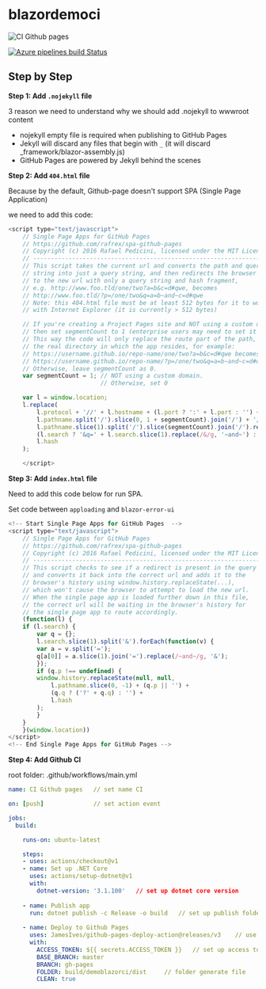 # blazordemoci
![CI Github pages](https://github.com/vienpt/blazordemoci/workflows/CI%20Github%20pages/badge.svg)

[![Azure pipelines build Status](https://dev.azure.com/viendev0909/blazor-ghpages/_apis/build/status/vienpt.blazordemoci?branchName=master)](https://dev.azure.com/viendev0909/blazor-ghpages/_build/latest?definitionId=9&branchName=master)


## Step by Step

**Step 1: Add `.nojekyll` file**

3 reason we need to understand why we should add .nojekyll to wwwroot content

- nojekyll empty file is required when publishing to GitHub Pages
- Jekyll will discard any files that begin with `_` (it will discard _framework/blazor-assembly.js)
- GitHub Pages are powered by Jekyll behind the scenes

**Step 2: Add `404.html` file**

Because by the default, Github-page doesn't support SPA (Single Page Application)

we need to add this code:

``` javascript
<script type="text/javascript">
	// Single Page Apps for GitHub Pages
	// https://github.com/rafrex/spa-github-pages
	// Copyright (c) 2016 Rafael Pedicini, licensed under the MIT License
	// ----------------------------------------------------------------------
	// This script takes the current url and converts the path and query
	// string into just a query string, and then redirects the browser
	// to the new url with only a query string and hash fragment,
	// e.g. http://www.foo.tld/one/two?a=b&c=d#qwe, becomes
	// http://www.foo.tld/?p=/one/two&q=a=b~and~c=d#qwe
	// Note: this 404.html file must be at least 512 bytes for it to work
	// with Internet Explorer (it is currently > 512 bytes)

	// If you're creating a Project Pages site and NOT using a custom domain,
	// then set segmentCount to 1 (enterprise users may need to set it to > 1).
	// This way the code will only replace the route part of the path, and not
	// the real directory in which the app resides, for example:
	// https://username.github.io/repo-name/one/two?a=b&c=d#qwe becomes
	// https://username.github.io/repo-name/?p=/one/two&q=a=b~and~c=d#qwe
	// Otherwise, leave segmentCount as 0.
	var segmentCount = 1; // NOT using a custom domain.
						  // Otherwise, set 0

	var l = window.location;
	l.replace(
		l.protocol + '//' + l.hostname + (l.port ? ':' + l.port : '') +
		l.pathname.split('/').slice(0, 1 + segmentCount).join('/') + '/?p=/' +
		l.pathname.slice(1).split('/').slice(segmentCount).join('/').replace(/&/g, '~and~') +
		(l.search ? '&q=' + l.search.slice(1).replace(/&/g, '~and~') : '') +
		l.hash
	);

	</script>

```

**Step 3: Add `index.html` file**

Need to add this code below for run SPA.

Set code between `apploading` and `blazor-error-ui`

``` javascript
<!-- Start Single Page Apps for GitHub Pages  -->
<script type="text/javascript">
	// Single Page Apps for GitHub Pages
	// https://github.com/rafrex/spa-github-pages
	// Copyright (c) 2016 Rafael Pedicini, licensed under the MIT License
	// ----------------------------------------------------------------------
	// This script checks to see if a redirect is present in the query string
	// and converts it back into the correct url and adds it to the
	// browser's history using window.history.replaceState(...),
	// which won't cause the browser to attempt to load the new url.
	// When the single page app is loaded further down in this file,
	// the correct url will be waiting in the browser's history for
	// the single page app to route accordingly.
	(function(l) {
	if (l.search) {
		var q = {};
		l.search.slice(1).split('&').forEach(function(v) {
		var a = v.split('=');
		q[a[0]] = a.slice(1).join('=').replace(/~and~/g, '&');
		});
		if (q.p !== undefined) {
		window.history.replaceState(null, null,
			l.pathname.slice(0, -1) + (q.p || '') +
			(q.q ? ('?' + q.q) : '') +
			l.hash
		);
		}
	}
	}(window.location))
</script>
<!-- End Single Page Apps for GitHub Pages -->
```

**Step 4: Add Github CI**

root folder: .github/workflows/main.yml

``` yaml
name: CI Github pages	// set name CI

on: [push]			 	// set action event

jobs:
  build:

    runs-on: ubuntu-latest

    steps:
    - uses: actions/checkout@v1
    - name: Set up .NET Core
      uses: actions/setup-dotnet@v1
      with:
        dotnet-version: '3.1.100'	// set up dotnet core version
    
    - name: Publish app
      run: dotnet publish -c Release -o build	// set up publish folder /build
    
    - name: Deploy to Github Pages
      uses: JamesIves/github-pages-deploy-action@releases/v3	// use this repos to deploy
      with:
        ACCESS_TOKEN: ${{ secrets.ACCESS_TOKEN }}	// set up access token from Github setting
        BASE_BRANCH: master
        BRANCH: gh-pages
        FOLDER: build/demoblazorci/dist		// folder generate file
        CLEAN: true
```
